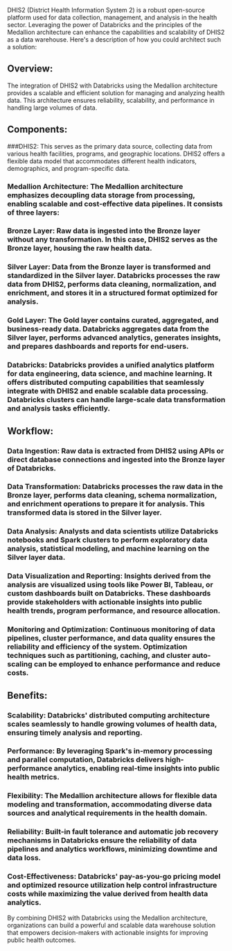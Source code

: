 DHIS2 (District Health Information System 2) is a robust open-source platform used for data collection, management, and analysis in the health sector. Leveraging the power of Databricks and the principles of the Medallion architecture can enhance the capabilities and scalability of DHIS2 as a data warehouse. Here's a description of how you could architect such a solution:

## Overview:
The integration of DHIS2 with Databricks using the Medallion architecture provides a scalable and efficient solution for managing and analyzing health data. This architecture ensures reliability, scalability, and performance in handling large volumes of data.

## Components:
###DHIS2: This serves as the primary data source, collecting data from various health facilities, programs, and geographic locations. DHIS2 offers a flexible data model that accommodates different health indicators, demographics, and program-specific data.

### Medallion Architecture: The Medallion architecture emphasizes decoupling data storage from processing, enabling scalable and cost-effective data pipelines. It consists of three layers:

### Bronze Layer: Raw data is ingested into the Bronze layer without any transformation. In this case, DHIS2 serves as the Bronze layer, housing the raw health data.

### Silver Layer: Data from the Bronze layer is transformed and standardized in the Silver layer. Databricks processes the raw data from DHIS2, performs data cleaning, normalization, and enrichment, and stores it in a structured format optimized for analysis.

### Gold Layer: The Gold layer contains curated, aggregated, and business-ready data. Databricks aggregates data from the Silver layer, performs advanced analytics, generates insights, and prepares dashboards and reports for end-users.

### Databricks: Databricks provides a unified analytics platform for data engineering, data science, and machine learning. It offers distributed computing capabilities that seamlessly integrate with DHIS2 and enable scalable data processing. Databricks clusters can handle large-scale data transformation and analysis tasks efficiently.

## Workflow:

### Data Ingestion: Raw data is extracted from DHIS2 using APIs or direct database connections and ingested into the Bronze layer of Databricks.

### Data Transformation: Databricks processes the raw data in the Bronze layer, performs data cleaning, schema normalization, and enrichment operations to prepare it for analysis. This transformed data is stored in the Silver layer.

### Data Analysis: Analysts and data scientists utilize Databricks notebooks and Spark clusters to perform exploratory data analysis, statistical modeling, and machine learning on the Silver layer data.

### Data Visualization and Reporting: Insights derived from the analysis are visualized using tools like Power BI, Tableau, or custom dashboards built on Databricks. These dashboards provide stakeholders with actionable insights into public health trends, program performance, and resource allocation.

### Monitoring and Optimization: Continuous monitoring of data pipelines, cluster performance, and data quality ensures the reliability and efficiency of the system. Optimization techniques such as partitioning, caching, and cluster auto-scaling can be employed to enhance performance and reduce costs.

## Benefits:
### Scalability: Databricks' distributed computing architecture scales seamlessly to handle growing volumes of health data, ensuring timely analysis and reporting.

### Performance: By leveraging Spark's in-memory processing and parallel computation, Databricks delivers high-performance analytics, enabling real-time insights into public health metrics.

### Flexibility: The Medallion architecture allows for flexible data modeling and transformation, accommodating diverse data sources and analytical requirements in the health domain.

### Reliability: Built-in fault tolerance and automatic job recovery mechanisms in Databricks ensure the reliability of data pipelines and analytics workflows, minimizing downtime and data loss.

### Cost-Effectiveness: Databricks' pay-as-you-go pricing model and optimized resource utilization help control infrastructure costs while maximizing the value derived from health data analytics.

By combining DHIS2 with Databricks using the Medallion architecture, organizations can build a powerful and scalable data warehouse solution that empowers decision-makers with actionable insights for improving public health outcomes.
